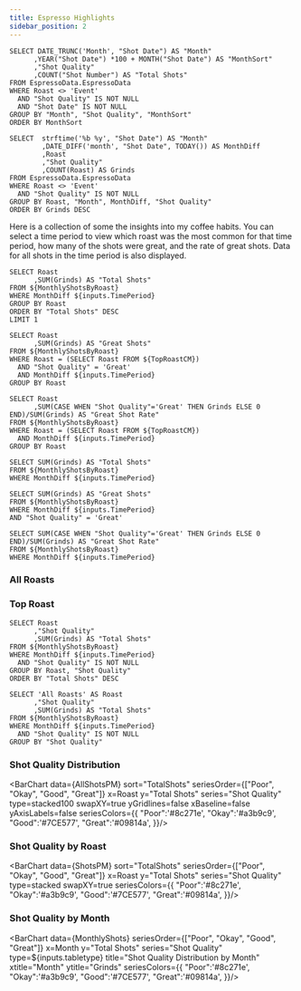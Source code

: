 ```yaml
---
title: Espresso Highlights
sidebar_position: 2
---
```


```MonthlyShots
SELECT DATE_TRUNC('Month', "Shot Date") AS "Month"
      ,YEAR("Shot Date") *100 + MONTH("Shot Date") AS "MonthSort"
      ,"Shot Quality"
      ,COUNT("Shot Number") AS "Total Shots"
FROM EspressoData.EspressoData
WHERE Roast <> 'Event'
  AND "Shot Quality" IS NOT NULL
  AND "Shot Date" IS NOT NULL
GROUP BY "Month", "Shot Quality", "MonthSort"
ORDER BY MonthSort
```

```MonthlyShotsByRoast
SELECT  strftime('%b %y', "Shot Date") AS "Month"
        ,DATE_DIFF('month', "Shot Date", TODAY()) AS MonthDiff
        ,Roast
        ,"Shot Quality" 
        ,COUNT(Roast) AS Grinds
FROM EspressoData.EspressoData
WHERE Roast <> 'Event'
  AND "Shot Quality" IS NOT NULL
GROUP BY Roast, "Month", MonthDiff, "Shot Quality"
ORDER BY Grinds DESC
```

Here is a collection of some the insights into my coffee habits. You can select a time period to view which roast was the most common for that time period, how many of the shots were great, and the rate of great shots. Data for all shots in the time period is also displayed.

<ButtonGroup name=TimePeriod>
    <ButtonGroupItem valueLabel="Current Month" value="=0" default/>
    <ButtonGroupItem valueLabel="Prior Month" value="=1"/>
    <ButtonGroupItem valueLabel="All Time" value=">=0"/>
</ButtonGroup>

```TopRoastCM
SELECT Roast
      ,SUM(Grinds) AS "Total Shots"
FROM ${MonthlyShotsByRoast}
WHERE MonthDiff ${inputs.TimePeriod}
GROUP BY Roast
ORDER BY "Total Shots" DESC
LIMIT 1
```
```TopGreatCM
SELECT Roast
      ,SUM(Grinds) AS "Great Shots"
FROM ${MonthlyShotsByRoast}
WHERE Roast = (SELECT Roast FROM ${TopRoastCM})
  AND "Shot Quality" = 'Great'
  AND MonthDiff ${inputs.TimePeriod}
GROUP BY Roast
```
```TopGreatRateCM
SELECT Roast
      ,SUM(CASE WHEN "Shot Quality"='Great' THEN Grinds ELSE 0 END)/SUM(Grinds) AS "Great Shot Rate"
FROM ${MonthlyShotsByRoast}
WHERE Roast = (SELECT Roast FROM ${TopRoastCM})
  AND MonthDiff ${inputs.TimePeriod}
GROUP BY Roast
```
```TotalShotsCM
SELECT SUM(Grinds) AS "Total Shots"
FROM ${MonthlyShotsByRoast}
WHERE MonthDiff ${inputs.TimePeriod}
```
```GreatShotsCM
SELECT SUM(Grinds) AS "Great Shots"
FROM ${MonthlyShotsByRoast}
WHERE MonthDiff ${inputs.TimePeriod}
AND "Shot Quality" = 'Great'
```
```GreatShotRateCM
SELECT SUM(CASE WHEN "Shot Quality"='Great' THEN Grinds ELSE 0 END)/SUM(Grinds) AS "Great Shot Rate"
FROM ${MonthlyShotsByRoast}
WHERE MonthDiff ${inputs.TimePeriod}
```
### All Roasts
<Grid cols=3>
  <BigValue 
      data={TotalShotsCM} 
      value="Total Shots" 
      title="Total Shots"
      maxWidth=30%
      minWidth=30%
  />
  <BigValue 
      data={GreatShotsCM} 
      value="Great Shots"
      title="Great Shots"
      maxWidth=30%
      minWidth=30%
  />
  <BigValue 
      data={GreatShotRateCM} 
      value="Great Shot Rate" fmt="0%" 
      title="Great Shot Rate"
      maxWidth=30%
      minWidth=30%
  />
</Grid>

### Top Roast
<Grid cols=3>
  <BigValue 
      data={TopRoastCM} 
      value="Total Shots" 
      title="Most Shots"
      comparison=Roast
      comparisonDelta=false
      comparisonTitle=""
      maxWidth=30%    
      minWidth=30%
  />
  <BigValue 
      data={TopGreatCM} 
      value="Great Shots" 
      title="Great Shots"
      comparison=Roast
      comparisonDelta=false
      comparisonTitle=""
      maxWidth=30%    
      minWidth=30%
  />
  <BigValue 
      data={TopGreatRateCM} 
      value="Great Shot Rate" fmt="0%"
      title="Great Shot Rate"
      comparison=Roast
      comparisonDelta=false
      comparisonTitle=""
      maxWidth=30%    
      minWidth=30%
  />
</Grid>


```ShotsPM
SELECT Roast
      ,"Shot Quality"
      ,SUM(Grinds) AS "Total Shots"
FROM ${MonthlyShotsByRoast}
WHERE MonthDiff ${inputs.TimePeriod}
  AND "Shot Quality" IS NOT NULL
GROUP BY Roast, "Shot Quality"
ORDER BY "Total Shots" DESC
```

```AllShotsPM
SELECT 'All Roasts' AS Roast
      ,"Shot Quality"
      ,SUM(Grinds) AS "Total Shots"
FROM ${MonthlyShotsByRoast}
WHERE MonthDiff ${inputs.TimePeriod}
  AND "Shot Quality" IS NOT NULL
GROUP BY "Shot Quality"
```

### Shot Quality Distribution
<BarChart data={AllShotsPM}
    sort="TotalShots"
    seriesOrder={["Poor", "Okay", "Good", "Great"]}
    x=Roast 
    y="Total Shots" 
    series="Shot Quality"
    type=stacked100
    swapXY=true
    yGridlines=false
    xBaseline=false
    yAxisLabels=false
    seriesColors={{
        "Poor":'#8c271e',
        "Okay":'#a3b9c9',
        "Good":'#7CE577',
        "Great":'#09814a',
        }}/>

### Shot Quality by Roast
<BarChart data={ShotsPM}
    sort="TotalShots"
    seriesOrder={["Poor", "Okay", "Good", "Great"]}
    x=Roast 
    y="Total Shots" 
    series="Shot Quality"
    type=stacked
    swapXY=true
    seriesColors={{
        "Poor":'#8c271e',
        "Okay":'#a3b9c9',
        "Good":'#7CE577',
        "Great":'#09814a',
        }}/>

### Shot Quality by Month

<ButtonGroup name=tabletype>
    <ButtonGroupItem valueLabel="Bar Chart" value="grouped"/>
    <ButtonGroupItem valueLabel="Stack Bar Chart" value="stacked" default/>
    <ButtonGroupItem valueLabel="Percent Bar Chart" value="stacked100"/>
</ButtonGroup>

<BarChart data={MonthlyShots}
    seriesOrder={["Poor", "Okay", "Good", "Great"]}
    x=Month 
    y="Total Shots" 
    series="Shot Quality"
    type=${inputs.tabletype}
    title="Shot Quality Distribution by Month" 
    xtitle="Month" 
    ytitle="Grinds" 
    seriesColors={{
        "Poor":'#8c271e',
        "Okay":'#a3b9c9',
        "Good":'#7CE577',
        "Great":'#09814a',
        }}/>